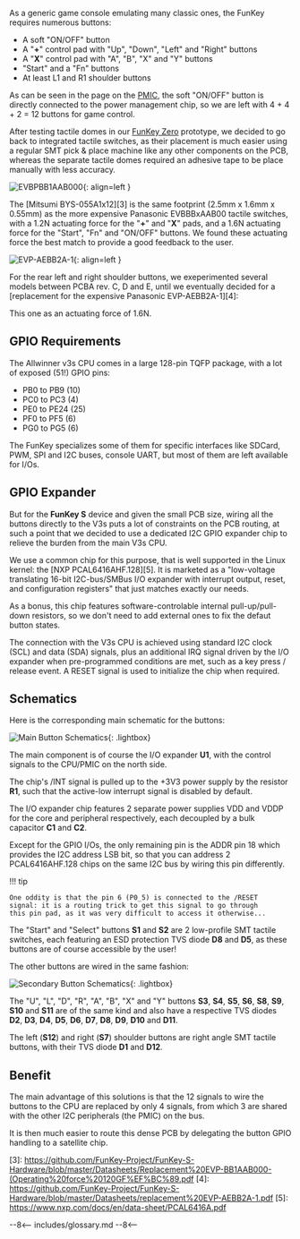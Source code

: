 As a generic game console emulating many classic ones, the FunKey
requires numerous buttons:

 - A soft "ON/OFF" button
 - A "**+**" control pad with "Up", "Down", "Left" and "Right" buttons
 - A "**X**" control pad with "A", "B", "X" and "Y" buttons
 - "Start" and a "Fn" buttons
 - At least L1 and R1 shoulder buttons

As can be seen in the page on the [PMIC][1], the soft "ON/OFF" button
is directly connected to the power management chip, so we are left
with 4 + 4 + 2 = 12 buttons for game control.

After testing tactile domes in our [FunKey Zero][2] prototype, we
decided to go back to integrated tactile switches, as their placement
is much easier using a regular SMT pick & place machine like any other
components on the PCB, whereas the separate tactile domes required an
adhesive tape to be place manually with less accuracy.

![EVBPBB1AAB000](/assets/images/EVPBB1AAB000.png){: align=left }

The [Mitsumi BYS-055A1x12][3] is the same footprint (2.5mm x 1.6mm x
0.55mm) as the more expensive Panasonic EVBBBxAAB00 tactile switches,
with a 1.2N actuating force for the "**+**" and "**X**" pads, and a
1.6N actuating force for the "Start", "Fn" and "ON/OFF" buttons. We
found these actuating force the best match to provide a good feedback
to the user.

![EVP-AEBB2A-1](/assets/images/EVP-AEBB2A-1.jpg){: align=left }

For the rear left and right shoulder buttons, we exeperimented several
models between PCBA rev. C, D and E, until we eventually decided for a
[replacement for the expensive Panasonic EVP-AEBB2A-1][4]:

This one as an actuating force of 1.6N.

## GPIO Requirements

The Allwinner v3s CPU comes in a large 128-pin TQFP package, with a
lot of exposed (51!) GPIO pins:

 - PB0 to PB9 (10)
 - PC0 to PC3 (4)
 - PE0 to PE24 (25)
 - PF0 to PF5 (6)
 - PG0 to PG5 (6)

The FunKey specializes some of them for specific interfaces like
SDCard, PWM, SPI and I2C buses, console UART, but most of them are
left available for I/Os.

## GPIO Expander

But for the **FunKey S** device and given the small PCB size, wiring
all the buttons directly to the V3s puts a lot of constraints on the
PCB routing, at such a point that we decided to use a dedicated I2C
GPIO expander chip to relieve the burden from the main V3s CPU.

We use a common chip for this purpose, that is well supported in the
Linux kernel: the [NXP PCAL6416AHF.128][5]. It is marketed as a
"low-voltage translating 16-bit I2C-bus/SMBus I/O expander with
interrupt output, reset, and configuration registers" that just
matches exactly our needs.

As a bonus, this chip features software-controlable internal
pull-up/pull-down resistors, so we don't need to add external ones to
fix the defaut button states.

The connection with the V3s CPU is achieved using standard I2C clock
(SCL) and data (SDA) signals, plus an additional IRQ signal driven by
the I/O expander when pre-programmed conditions are met, such as a key
press / release event. A RESET signal is used to initialize the chip
when required.

## Schematics

Here is the corresponding main schematic for the buttons:

![Main Button Schematics](/assets/images/Main_Button_Schematics.png){: .lightbox}

The main component is of course the I/O expander **U1**, with the
control signals to the CPU/PMIC on the north side.

The chip's /INT signal is pulled up to the +3V3 power supply by the
resistor **R1**, such that the active-low interrupt signal is disabled
by default.

The I/O expander chip features 2 separate power supplies VDD and VDDP
for the core and peripheral respectively, each decoupled by a bulk
capacitor **C1** and **C2**.

Except for the GPIO I/Os, the only remaining pin is the ADDR pin 18
which provides the I2C address LSB bit, so that you can address 2
PCAL6416AHF.128 chips on the same I2C bus by wiring this pin
differently.

!!! tip

    One oddity is that the pin 6 (P0_5) is connected to the /RESET
    signal: it is a routing trick to get this signal to go through
    this pin pad, as it was very difficult to access it otherwise...

The "Start" and "Select" buttons **S1** and **S2** are 2 low-profile
SMT tactile switches, each featuring an ESD protection TVS diode
**D8** and **D5**, as these buttons are of course accessible by the
user!

The other buttons are wired in the same fashion:

![Secondary Button Schematics](/assets/images/Secondary_Button_Schematics.png){: .lightbox}

The "U", "L", "D", "R", "A", "B", "X" and "Y" buttons **S3**, **S4**,
**S5**, **S6**, **S8**, **S9**, **S10** and **S11** are of the same
kind and also have a respective TVS diodes **D2**, **D3**, **D4**,
**D5**, **D6**, **D7**, **D8**, **D9**, **D10** and **D11**.

The left (**S12**) and right (**S7**) shoulder buttons are right angle
SMT tactile buttons, with their TVS diode **D1** and **D12**.

## Benefit

The main advantage of this solutions is that the 12 signals to wire
the buttons to the CPU are replaced by only 4 signals, from which 3
are shared with the other I2C peripherals (the PMIC) on the bus.

It is then much easier to route this dense PCB by delegating the
button GPIO handling to a satellite chip.

[1]: /developers/hardware/power/pmic
[2]: https://hackaday.io/project/134065
[3]: https://github.com/FunKey-Project/FunKey-S-Hardware/blob/master/Datasheets/Replacement%20EVP-BB1AAB000-(Operating%20force%20120GF%EF%BC%89.pdf
[4]: https://github.com/FunKey-Project/FunKey-S-Hardware/blob/master/Datasheets/replacement%20EVP-AEBB2A-1.pdf
[5]: https://www.nxp.com/docs/en/data-sheet/PCAL6416A.pdf

--8<--
includes/glossary.md
--8<--
